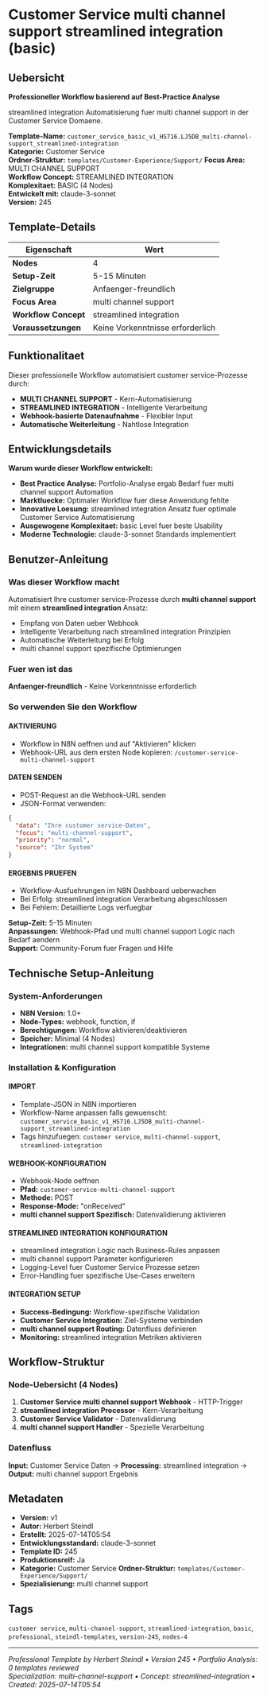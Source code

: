 # Customer Service multi channel support streamlined integration (basic)

## Uebersicht

**Professioneller Workflow basierend auf Best-Practice Analyse**

streamlined integration Automatisierung fuer multi channel support in der Customer Service Domaene.

**Template-Name:** `customer_service_basic_v1_HS716.LJ5DB_multi-channel-support_streamlined-integration`  
**Kategorie:** Customer Service  
**Ordner-Struktur:** `templates/Customer-Experience/Support/`
**Focus Area:** MULTI CHANNEL SUPPORT  
**Workflow Concept:** STREAMLINED INTEGRATION  
**Komplexitaet:** BASIC (4 Nodes)  
**Entwickelt mit:** claude-3-sonnet  
**Version:** 245

## Template-Details

| **Eigenschaft** | **Wert** |
|------------------|----------|
| **Nodes** | 4 |
| **Setup-Zeit** | 5-15 Minuten |
| **Zielgruppe** | Anfaenger-freundlich |
| **Focus Area** | multi channel support |
| **Workflow Concept** | streamlined integration |
| **Voraussetzungen** | Keine Vorkenntnisse erforderlich |

## Funktionalitaet

Dieser professionelle Workflow automatisiert customer service-Prozesse durch:
- **MULTI CHANNEL SUPPORT** - Kern-Automatisierung
- **STREAMLINED INTEGRATION** - Intelligente Verarbeitung
- **Webhook-basierte Datenaufnahme** - Flexibler Input
- **Automatische Weiterleitung** - Nahtlose Integration



## Entwicklungsdetails

**Warum wurde dieser Workflow entwickelt:**
- **Best Practice Analyse:** Portfolio-Analyse ergab Bedarf fuer multi channel support Automation
- **Marktluecke:** Optimaler Workflow fuer diese Anwendung fehlte
- **Innovative Loesung:** streamlined integration Ansatz fuer optimale Customer Service Automatisierung
- **Ausgewogene Komplexitaet:** basic Level fuer beste Usability
- **Moderne Technologie:** claude-3-sonnet Standards implementiert

## Benutzer-Anleitung

### Was dieser Workflow macht
Automatisiert Ihre customer service-Prozesse durch **multi channel support** mit einem **streamlined integration** Ansatz:
- Empfang von Daten ueber Webhook
- Intelligente Verarbeitung nach streamlined integration Prinzipien
- Automatische Weiterleitung bei Erfolg
- multi channel support spezifische Optimierungen

### Fuer wen ist das
**Anfaenger-freundlich** - Keine Vorkenntnisse erforderlich

### So verwenden Sie den Workflow

#### AKTIVIERUNG
- Workflow in N8N oeffnen und auf "Aktivieren" klicken
- Webhook-URL aus dem ersten Node kopieren: `/customer-service-multi-channel-support`

#### DATEN SENDEN
- POST-Request an die Webhook-URL senden
- JSON-Format verwenden:
```json
{
  "data": "Ihre customer service-Daten",
  "focus": "multi-channel-support",
  "priority": "normal",
  "source": "Ihr System"
}
```

#### ERGEBNIS PRUEFEN
- Workflow-Ausfuehrungen im N8N Dashboard ueberwachen
- Bei Erfolg: streamlined integration Verarbeitung abgeschlossen
- Bei Fehlern: Detaillierte Logs verfuegbar

**Setup-Zeit:** 5-15 Minuten  
**Anpassungen:** Webhook-Pfad und multi channel support Logic nach Bedarf aendern  
**Support:** Community-Forum fuer Fragen und Hilfe

## Technische Setup-Anleitung

### System-Anforderungen
- **N8N Version:** 1.0+ 
- **Node-Types:** webhook, function, if
- **Berechtigungen:** Workflow aktivieren/deaktivieren
- **Speicher:** Minimal (4 Nodes)
- **Integrationen:** multi channel support kompatible Systeme

### Installation & Konfiguration

#### IMPORT
- Template-JSON in N8N importieren
- Workflow-Name anpassen falls gewuenscht: `customer_service_basic_v1_HS716.LJ5DB_multi-channel-support_streamlined-integration`
- Tags hinzufuegen: `customer service`, `multi-channel-support`, `streamlined-integration`

#### WEBHOOK-KONFIGURATION
- Webhook-Node oeffnen
- **Pfad:** `customer-service-multi-channel-support`
- **Methode:** POST
- **Response-Mode:** "onReceived"
- **multi channel support Spezifisch:** Datenvalidierung aktivieren

#### STREAMLINED INTEGRATION KONFIGURATION
- streamlined integration Logic nach Business-Rules anpassen
- multi channel support Parameter konfigurieren
- Logging-Level fuer Customer Service Prozesse setzen
- Error-Handling fuer spezifische Use-Cases erweitern

#### INTEGRATION SETUP
- **Success-Bedingung:** Workflow-spezifische Validation
- **Customer Service Integration:** Ziel-Systeme verbinden
- **multi channel support Routing:** Datenfluss definieren
- **Monitoring:** streamlined integration Metriken aktivieren

## Workflow-Struktur

### Node-Uebersicht (4 Nodes)

1. **Customer Service multi channel support Webhook** - HTTP-Trigger
2. **streamlined integration Processor** - Kern-Verarbeitung
3. **Customer Service Validator** - Datenvalidierung
4. **multi channel support Handler** - Spezielle Verarbeitung







### Datenfluss
**Input:** Customer Service Daten -> **Processing:** streamlined integration -> **Output:** multi channel support Ergebnis

## Metadaten

- **Version:** v1
- **Autor:** Herbert Steindl
- **Erstellt:** 2025-07-14T05:54
- **Entwicklungsstandard:** claude-3-sonnet
- **Template ID:** 245
- **Produktionsreif:** Ja
- **Kategorie:** Customer Service
**Ordner-Struktur:** `templates/Customer-Experience/Support/`
- **Spezialisierung:** multi channel support

## Tags

`customer service`, `multi-channel-support`, `streamlined-integration`, `basic`, `professional`, `steindl-templates`, `version-245`, `nodes-4`

---

*Professional Template by Herbert Steindl • Version 245 • Portfolio Analysis: 0 templates reviewed*  
*Specialization: multi-channel-support • Concept: streamlined-integration • Created: 2025-07-14T05:54*